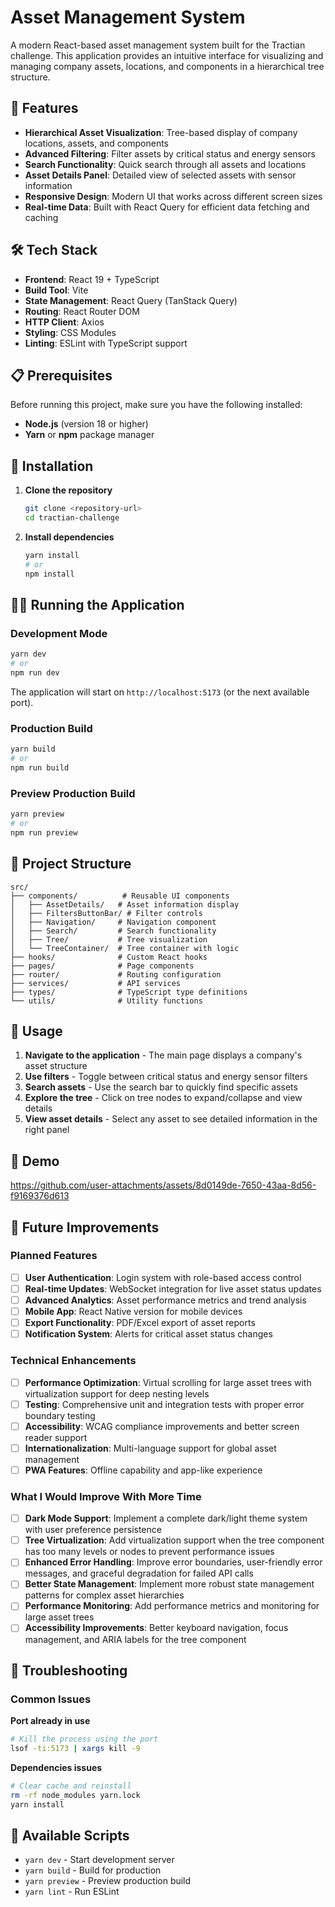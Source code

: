 # Asset Management System

A modern React-based asset management system built for the Tractian challenge. This application provides an intuitive interface for visualizing and managing company assets, locations, and components in a hierarchical tree structure.

## 🚀 Features

- **Hierarchical Asset Visualization**: Tree-based display of company locations, assets, and components
- **Advanced Filtering**: Filter assets by critical status and energy sensors
- **Search Functionality**: Quick search through all assets and locations
- **Asset Details Panel**: Detailed view of selected assets with sensor information
- **Responsive Design**: Modern UI that works across different screen sizes
- **Real-time Data**: Built with React Query for efficient data fetching and caching

## 🛠️ Tech Stack

- **Frontend**: React 19 + TypeScript
- **Build Tool**: Vite
- **State Management**: React Query (TanStack Query)
- **Routing**: React Router DOM
- **HTTP Client**: Axios
- **Styling**: CSS Modules
- **Linting**: ESLint with TypeScript support

## 📋 Prerequisites

Before running this project, make sure you have the following installed:

- **Node.js** (version 18 or higher)
- **Yarn** or **npm** package manager

## 🚀 Installation

1. **Clone the repository**

   ```bash
   git clone <repository-url>
   cd tractian-challenge
   ```

2. **Install dependencies**
   ```bash
   yarn install
   # or
   npm install
   ```

## 🏃‍♂️ Running the Application

### Development Mode

```bash
yarn dev
# or
npm run dev
```

The application will start on `http://localhost:5173` (or the next available port).

### Production Build

```bash
yarn build
# or
npm run build
```

### Preview Production Build

```bash
yarn preview
# or
npm run preview
```

## 📁 Project Structure

```
src/
├── components/          # Reusable UI components
│   ├── AssetDetails/   # Asset information display
│   ├── FiltersButtonBar/ # Filter controls
│   ├── Navigation/     # Navigation component
│   ├── Search/         # Search functionality
│   ├── Tree/           # Tree visualization
│   └── TreeContainer/  # Tree container with logic
├── hooks/              # Custom React hooks
├── pages/              # Page components
├── router/             # Routing configuration
├── services/           # API services
├── types/              # TypeScript type definitions
└── utils/              # Utility functions
```

## 🎯 Usage

1. **Navigate to the application** - The main page displays a company's asset structure
2. **Use filters** - Toggle between critical status and energy sensor filters
3. **Search assets** - Use the search bar to quickly find specific assets
4. **Explore the tree** - Click on tree nodes to expand/collapse and view details
5. **View asset details** - Select any asset to see detailed information in the right panel

## 🎥 Demo

https://github.com/user-attachments/assets/8d0149de-7650-43aa-8d56-f9169376d613

## 🔮 Future Improvements

### Planned Features

- [ ] **User Authentication**: Login system with role-based access control
- [ ] **Real-time Updates**: WebSocket integration for live asset status updates
- [ ] **Advanced Analytics**: Asset performance metrics and trend analysis
- [ ] **Mobile App**: React Native version for mobile devices
- [ ] **Export Functionality**: PDF/Excel export of asset reports
- [ ] **Notification System**: Alerts for critical asset status changes

### Technical Enhancements

- [ ] **Performance Optimization**: Virtual scrolling for large asset trees with virtualization support for deep nesting levels
- [ ] **Testing**: Comprehensive unit and integration tests with proper error boundary testing
- [ ] **Accessibility**: WCAG compliance improvements and better screen reader support
- [ ] **Internationalization**: Multi-language support for global asset management
- [ ] **PWA Features**: Offline capability and app-like experience

### What I Would Improve With More Time

- [ ] **Dark Mode Support**: Implement a complete dark/light theme system with user preference persistence
- [ ] **Tree Virtualization**: Add virtualization support when the tree component has too many levels or nodes to prevent performance issues
- [ ] **Enhanced Error Handling**: Improve error boundaries, user-friendly error messages, and graceful degradation for failed API calls
- [ ] **Better State Management**: Implement more robust state management patterns for complex asset hierarchies
- [ ] **Performance Monitoring**: Add performance metrics and monitoring for large asset trees
- [ ] **Accessibility Improvements**: Better keyboard navigation, focus management, and ARIA labels for the tree component

## 🐛 Troubleshooting

### Common Issues

**Port already in use**

```bash
# Kill the process using the port
lsof -ti:5173 | xargs kill -9
```

**Dependencies issues**

```bash
# Clear cache and reinstall
rm -rf node_modules yarn.lock
yarn install
```

## 📝 Available Scripts

- `yarn dev` - Start development server
- `yarn build` - Build for production
- `yarn preview` - Preview production build
- `yarn lint` - Run ESLint
